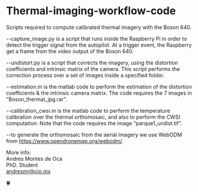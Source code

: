 # Thermal-imaging-workflow-code
Scripts required to compute calibrated thermal imagery with the Boson 640.

--capture_image.py is a script that runs inside the Raspberry Pi in order to detect the trigger signal from the autopilot. At a trigger event, the Raspberry get a frame from the video output of the Boson 640.

--undistort.py is a script that corrects the imagery, using the distortion coefficients and intrinsic matrix of the camera. This script performs the correction process over a set of images inside a specified folder.

--estimation.m is the matlab code to perform the estimation of the distortion coefficients & the intrinsic camera matrix. The code requires the 7 images in "Boson_thermal_jpg.rar".

--calibration_cwsi.m is the matlab code to perform the temperature calibration over the thermal orthomosaic, and also to perform the CWSI computation. Note that the code requires the image "parque1_undist.tif".

--to generate the orthomosaic from the aerial imagery we use WebODM from https://www.opendronemap.org/webodm/.

More info: <br />
Andres Montes de Oca <br />
PhD. Student <br />
andresmr@cio.mx

🍀

